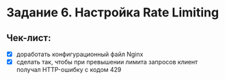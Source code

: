 # Задание 6. Настройка Rate Limiting


## Чек-лист:
- [x] доработать конфигурационный файл Nginx
- [x] сделать так, чтобы при превышении лимита запросов клиент получал HTTP-ошибку с кодом 429
